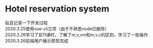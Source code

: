 # Hotel reservation system

姑且记录一下开发过程<br>
2020.3.25使用vue-cli立项（由于不熟悉node已删除）<br>
2020.3.26学习了前11课时，了解了m,v,vm和m,v,c的区别，学习了一些操作<br>
2020.3.26前端用户展示原型完成<br>
